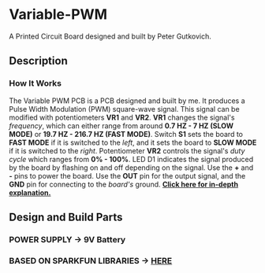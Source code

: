 # Variable-PWM
A Printed Circuit Board designed and built by Peter Gutkovich.

## Description
### How It Works
The Variable PWM PCB is a PCB designed and built by me. It produces a Pulse Width Modulation (PWM) square-wave signal. 
This signal can be modified with potentiometers **VR1** and **VR2**. **VR1** changes the signal's *frequency*, which can either range from around **0.7 HZ - 7 HZ (SLOW MODE)** or **19.7 HZ - 216.7 HZ (FAST MODE)**. Switch **S1** sets the board to **FAST MODE** if it is switched to the *left*, and it sets the board to **SLOW MODE** if it is switched to the *right*. Potentiometer **VR2** controls the signal's *duty cycle* which ranges from **0% - 100%**. LED D1 indicates the signal produced by the board by flashing on and off depending on the signal. Use the **+** and **-** pins to power the board. Use the **OUT** pin for the output signal, and the **GND** pin for connecting to the *board's* ground. **[Click here for in-depth explanation.](/Docs/Explanation.md)**

## Design and Build Parts
### **POWER SUPPLY** -> **9V Battery**
### **BASED ON SPARKFUN LIBRARIES** -> **[HERE](https://github.com/sparkfun/SparkFun-Eagle-Libraries)**
